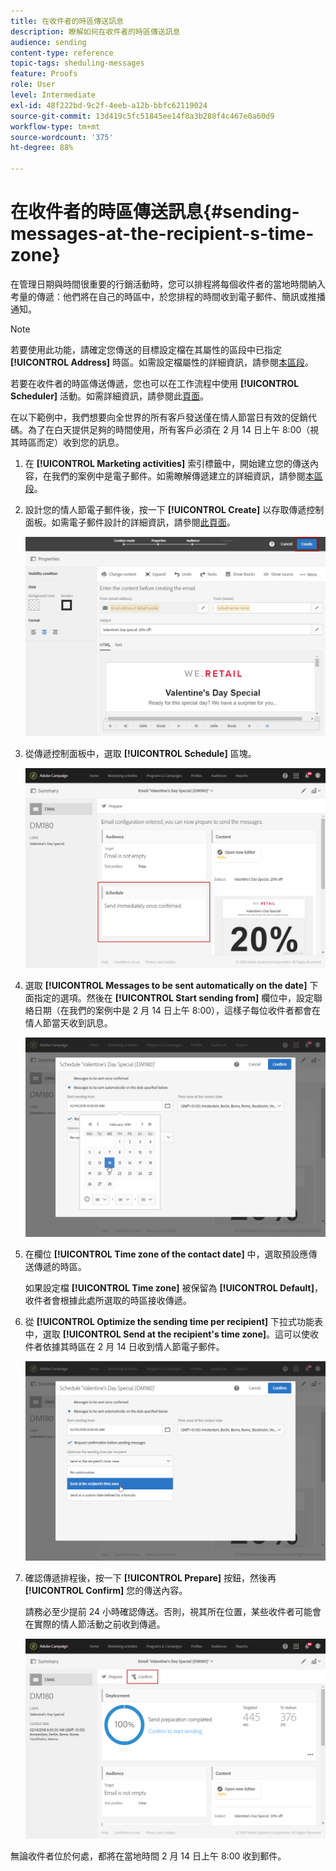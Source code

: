 ```yaml
---
title: 在收件者的時區傳送訊息
description: 瞭解如何在收件者的時區傳送訊息
audience: sending
content-type: reference
topic-tags: sheduling-messages
feature: Proofs
role: User
level: Intermediate
exl-id: 48f222bd-9c2f-4eeb-a12b-bbfc62119024
source-git-commit: 13d419c5fc51845ee14f8a3b288f4c467e0a60d9
workflow-type: tm+mt
source-wordcount: '375'
ht-degree: 88%

---
```


# 在收件者的時區傳送訊息{#sending-messages-at-the-recipient-s-time-zone}

在管理日期與時間很重要的行銷活動時，您可以排程將每個收件者的當地時間納入考量的傳遞：他們將在自己的時區中，於您排程的時間收到電子郵件、簡訊或推播通知。

>[!NOTE]
>
>若要使用此功能，請確定您傳送的目標設定檔在其屬性的區段中已指定&#x200B;**[!UICONTROL Address]** 時區。如需設定檔屬性的詳細資訊，請參閱[本區段](../../audiences/using/editing-profiles.md)。

若要在收件者的時區傳送傳遞，您也可以在工作流程中使用 **[!UICONTROL Scheduler]** 活動。如需詳細資訊，請參閱此[頁面](../../automating/using/scheduler.md)。

在以下範例中，我們想要向全世界的所有客戶發送僅在情人節當日有效的促銷代碼。為了在白天提供足夠的時間使用，所有客戶必須在 2 月 14 日上午 8:00（視其時區而定）收到您的訊息。

1. 在 **[!UICONTROL Marketing activities]** 索引標籤中，開始建立您的傳送內容，在我們的案例中是電子郵件。如需瞭解傳遞建立的詳細資訊，請參閱[本區段](../../channels/using/creating-an-email.md)。
1. 設計您的情人節電子郵件後，按一下 **[!UICONTROL Create]** 以存取傳遞控制面板。如需電子郵件設計的詳細資訊，請參閱[此頁面](../../designing/using/personalization.md#example-email-personalization)。

   ![](assets/send-time_opt_valentine_1.png)

1. 從傳遞控制面板中，選取 **[!UICONTROL Schedule]** 區塊。

   ![](assets/send-time_opt_valentine_2.png)

1. 選取 **[!UICONTROL Messages to be sent automatically on the date]** 下面指定的選項。然後在 **[!UICONTROL Start sending from]** 欄位中，設定聯絡日期（在我們的案例中是 2 月 14 日上午 8:00），這樣子每位收件者都會在情人節當天收到訊息。

   ![](assets/send-time_opt_valentine.png)

1. 在欄位 **[!UICONTROL Time zone of the contact date]** 中，選取預設應傳送傳遞的時區。

   如果設定檔 **[!UICONTROL Time zone]** 被保留為 **[!UICONTROL Default]**，收件者會根據此處所選取的時區接收傳遞。

1. 從 **[!UICONTROL Optimize the sending time per recipient]** 下拉式功能表中，選取 **[!UICONTROL Send at the recipient's time zone]**。這可以使收件者依據其時區在 2 月 14 日收到情人節電子郵件。

   ![](assets/send-time_opt_valentine_3.png)

1. 確認傳遞排程後，按一下 **[!UICONTROL Prepare]** 按鈕，然後再 **[!UICONTROL Confirm]** 您的傳送內容。

   請務必至少提前 24 小時確認傳送。否則，視其所在位置，某些收件者可能會在實際的情人節活動之前收到傳遞。

   ![](assets/send-time_opt_valentine_4.png)

無論收件者位於何處，都將在當地時間 2 月 14 日上午 8:00 收到郵件。
